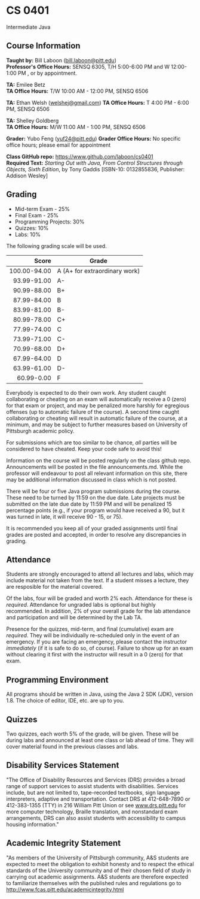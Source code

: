 # CS 0401
Intermediate Java

## Course Information

**Taught by:** Bill Laboon (bill.laboon@pitt.edu)  
**Professor's Office Hours:** SENSQ 6305, T/H 5:00-6:00 PM and W 12:00-1:00 PM , or by appointment.  

**TA:** Emilee Betz  
**TA Office Hours:** T/W 10:00 AM - 12:00 PM, SENSQ 6506  

**TA:** Ethan Welsh (welshej@gmail.com)
**TA Office Hours:** T 4:00 PM - 6:00 PM, SENSQ 6506
    
**TA:** Shelley Goldberg  
**TA Office Hours:** M/W 11:00 AM - 1:00 PM, SENSQ 6506

**Grader:** Yubo Feng (yuf24@pitt.edu)
**Grader Office Hours:** No specific office hours; please email for appointment

**Class GitHub repo:** https://www.github.com/laboon/cs0401  
**Required Text:** _Starting Out with Java, From Control Structures through Objects, Sixth Edition_, by Tony Gaddis [ISBN-10: 0132855836, Publisher: Addison Wesley]  

## Grading

* Mid-term Exam - 25%
* Final Exam - 25%
* Programming Projects: 30%
* Quizzes: 10%
* Labs: 10%


The following grading scale will be used.

Score  | Grade
-----: | ------------------------------
100.00-94.00 | A (A+ for extraordinary work)
93.99-91.00  | A-
90.99-88.00  | B+
87.99-84.00  | B
83.99-81.00 | B-
80.99-78.00 | C+
77.99-74.00 | C
73.99-71.00 | C-
70.99-68.00 | D+
67.99-64.00 | D
63.99-61.00 | D-
60.99-0.00 | F

Everybody is expected to do their own work.  Any student caught collaborating or cheating on an exam will automatically receive a 0 (zero) for that exam or project, and may be penalized more harshly for egregious offenses (up to automatic failure of the course).  A second time caught collaborating or cheating will result in automatic failure of the course, at a minimum, and may be subject to further measures based on University of Pittsburgh academic policy.

For submissions which are too similar to be chance, _all_ parties will be considered to have cheated.  Keep your code safe to avoid this!

Information on the course will be posted regularly on the class github repo.  Announcements will be posted in the file announcements.md.  While the professor will endeavour to post all relevant information on this site, there may be additional information discussed in class which is not posted.

There will be four or five Java program submissions during the course.  These need to be turned by 11:59 on the due date.  Late projects must be submitted on the late due date by 11:59 PM and will be penalized 15 percentage points (e.g., if your program would have received a 90, but it was turned in late, it will receive 90 - 15, or 75).

It is recommended you keep all of your graded assignments until final
grades are posted and accepted, in order to resolve any discrepancies
in grading.

## Attendance

Students are strongly encouraged to attend all lectures and labs, which may include material not taken from the text.  If a student misses a lecture, they are resposible for the material covered.

Of the labs, four will be graded and worth 2% each.  Attendance for these is *required*.  Attendance for ungraded labs is optional but highly recommended.  In addition, 2% of your overall grade for the lab attendance and participation and will be determined by the Lab TA.

Presence for the quizzes, mid-term, and final (cumulative) exam are *required*.
They will be individually re-scheduled only in the event of an emergency.
If you are facing an emergency, please contact the instructor *immediately* (if
it is safe to do so, of course).  Failure to show up for an exam
without clearing it first with the instructor will result in a 0
(zero) for that exam.  

## Programming Environment

All programs should be written in Java, using the Java 2 SDK (JDK), version 1.8.  The choice of editor, IDE, etc. are up to you.

## Quizzes

Two quizzes, each worth 5% of the grade, will be given.  These will be during labs and announced at least one class or lab ahead of time.  They will cover material found in the previous classes and labs.

## Disability Services Statement

"The Office of Disability Resources and
Services (DRS) provides a broad range of support services to assist
students with disabilities. Services include, but are not limited to,
tape-recorded textbooks, sign language interpreters, adaptive and
transportation. Contact DRS at 412-648-7890 or 412-383-1355 (TTY) in
216 William Pitt Union or see www.drs.pitt.edu for more computer
technology, Braille translation, and nonstandard exam arrangements,
DRS can also assist students with accessibility to campus housing
information."

## Academic Integrity Statement

"As members of the University of
Pittsburgh community, A&S students are expected to meet the obligation
to exhibit honesty and to respect the ethical standards of the
University community and of their chosen field of study in carrying
out academic assignments. A&S students are therefore expected to
familiarize themselves with the published rules and regulations go to
http://www.fcas.pitt.edu/academicintegrity.html

